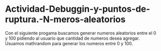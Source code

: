 # Actividad-Debuggin-y-puntos-de-ruptura.-N-meros-aleatorios
Con el siguiente progama buscamos generar numeros aleatorios entre el 0 y 100 pidiendo al usuario que cantidad de numeros desea agregar. Usuamos mathrandom para generar los numeros entre 0 y 100.
